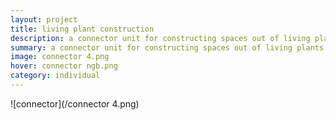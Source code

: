 ```yaml
---
layout: project
title: living plant construction
description: a connector unit for constructing spaces out of living plants using grafting
summary: a connector unit for constructing spaces out of living plants using grafting
image: connector 4.png
hover: connector ngb.png
category: individual
---
```


![connector](/connector 4.png)
